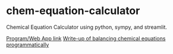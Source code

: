 # chem-equation-calculator
Chemical Equation Calculator using python, sympy, and streamlit.

[Program/Web App link](https://bit.ly/JBFChemEquationCalc)
[Write-up of balancing chemical equations programmatically](https://docs.google.com/document/d/1IhHSgofCLaxexhaI-IhtUpmwCwW83yTCJ_7ZIUbEGVI/edit?usp=sharing)
